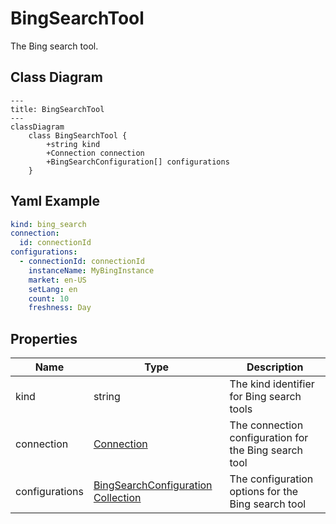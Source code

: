 # BingSearchTool

The Bing search tool.

## Class Diagram

```mermaid
---
title: BingSearchTool
---
classDiagram
    class BingSearchTool {
        +string kind
        +Connection connection
        +BingSearchConfiguration[] configurations
    }
```



## Yaml Example
```yaml
kind: bing_search
connection:
  id: connectionId
configurations:
  - connectionId: connectionId
    instanceName: MyBingInstance
    market: en-US
    setLang: en
    count: 10
    freshness: Day

```




## Properties

| Name | Type | Description |
| ---- | ---- | ----------- |
| kind | string | The kind identifier for Bing search tools  |
| connection | [Connection](Connection.md) | The connection configuration for the Bing search tool  |
| configurations | [BingSearchConfiguration Collection](BingSearchConfiguration.md) | The configuration options for the Bing search tool  |




